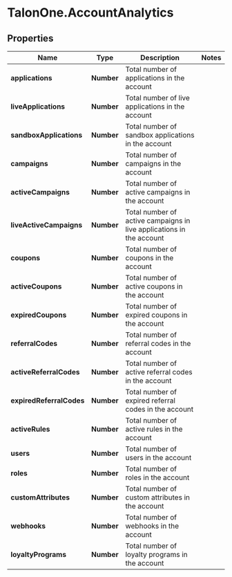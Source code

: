 # TalonOne.AccountAnalytics

## Properties

Name | Type | Description | Notes
------------ | ------------- | ------------- | -------------
**applications** | **Number** | Total number of applications in the account | 
**liveApplications** | **Number** | Total number of live applications in the account | 
**sandboxApplications** | **Number** | Total number of sandbox applications in the account | 
**campaigns** | **Number** | Total number of campaigns in the account | 
**activeCampaigns** | **Number** | Total number of active campaigns in the account | 
**liveActiveCampaigns** | **Number** | Total number of active campaigns in live applications in the account | 
**coupons** | **Number** | Total number of coupons in the account | 
**activeCoupons** | **Number** | Total number of active coupons in the account | 
**expiredCoupons** | **Number** | Total number of expired coupons in the account | 
**referralCodes** | **Number** | Total number of referral codes in the account | 
**activeReferralCodes** | **Number** | Total number of active referral codes in the account | 
**expiredReferralCodes** | **Number** | Total number of expired referral codes in the account | 
**activeRules** | **Number** | Total number of active rules in the account | 
**users** | **Number** | Total number of users in the account | 
**roles** | **Number** | Total number of roles in the account | 
**customAttributes** | **Number** | Total number of custom attributes in the account | 
**webhooks** | **Number** | Total number of webhooks in the account | 
**loyaltyPrograms** | **Number** | Total number of loyalty programs in the account | 


